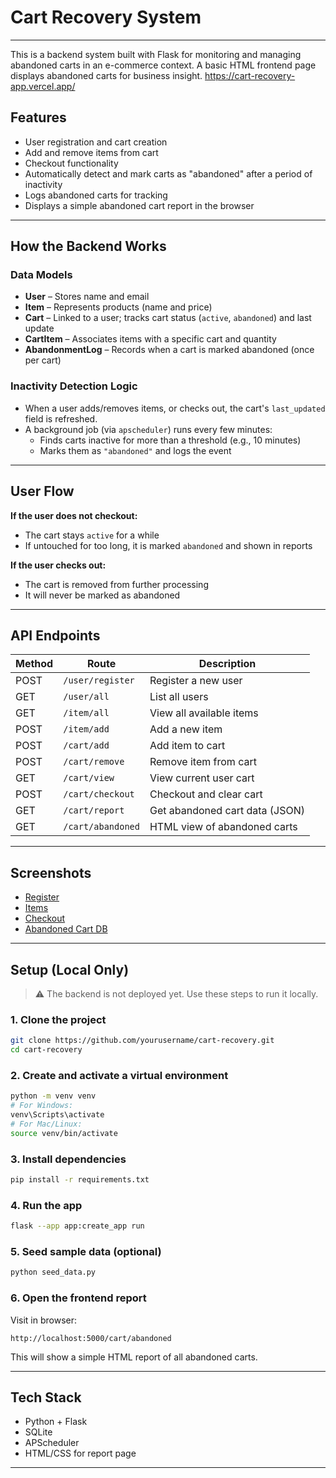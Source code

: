# Cart Recovery System
---
This is a backend system built with Flask for monitoring and managing abandoned carts in an e-commerce context. A basic HTML frontend page displays abandoned carts for business insight.
https://cart-recovery-app.vercel.app/


## Features

- User registration and cart creation
- Add and remove items from cart
- Checkout functionality
- Automatically detect and mark carts as "abandoned" after a period of inactivity
- Logs abandoned carts for tracking
- Displays a simple abandoned cart report in the browser

---

## How the Backend Works

### Data Models

- **User** – Stores name and email
- **Item** – Represents products (name and price)
- **Cart** – Linked to a user; tracks cart status (`active`, `abandoned`) and last update
- **CartItem** – Associates items with a specific cart and quantity
- **AbandonmentLog** – Records when a cart is marked abandoned (once per cart)

### Inactivity Detection Logic

- When a user adds/removes items, or checks out, the cart's `last_updated` field is refreshed.
- A background job (via `apscheduler`) runs every few minutes:
  - Finds carts inactive for more than a threshold (e.g., 10 minutes)
  - Marks them as `"abandoned"` and logs the event

---

## User Flow

**If the user does not checkout:**
- The cart stays `active` for a while
- If untouched for too long, it is marked `abandoned` and shown in reports

**If the user checks out:**
- The cart is removed from further processing
- It will never be marked as abandoned

---

## API Endpoints

| Method | Route                | Description                          |
|--------|----------------------|--------------------------------------|
| POST   | `/user/register`     | Register a new user                  |
| GET    | `/user/all`          | List all users                       |
| GET    | `/item/all`          | View all available items             |
| POST   | `/item/add`          | Add a new item                       |
| POST   | `/cart/add`          | Add item to cart                     |
| POST   | `/cart/remove`       | Remove item from cart                |
| GET    | `/cart/view`         | View current user cart               |
| POST   | `/cart/checkout`     | Checkout and clear cart              |
| GET    | `/cart/report`       | Get abandoned cart data (JSON)       |
| GET    | `/cart/abandoned`    | HTML view of abandoned carts         |

---

## Screenshots

- [Register](screenshots/register.png)
- [Items](screenshots/add-to-cart.png)
- [Checkout](screenshots/confirm-checkout.png)
- [Abandoned Cart DB](screenshots/abandoned.png)

---

## Setup (Local Only)

> ⚠️ The backend is not deployed yet. Use these steps to run it locally.

### 1. Clone the project

```bash
git clone https://github.com/yourusername/cart-recovery.git
cd cart-recovery
```

### 2. Create and activate a virtual environment

```bash
python -m venv venv
# For Windows:
venv\Scripts\activate
# For Mac/Linux:
source venv/bin/activate
```

### 3. Install dependencies

```bash
pip install -r requirements.txt
```

### 4. Run the app

```bash
flask --app app:create_app run
```

### 5. Seed sample data (optional)

```bash
python seed_data.py
```

### 6. Open the frontend report

Visit in browser:

```
http://localhost:5000/cart/abandoned
```

This will show a simple HTML report of all abandoned carts.

---

## Tech Stack

- Python + Flask
- SQLite
- APScheduler
- HTML/CSS for report page

---
